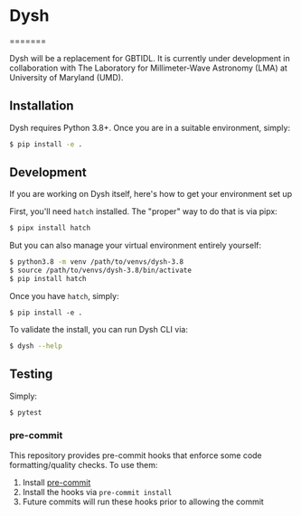 
# Dysh
=======

Dysh will be a replacement for GBTIDL. It is currently under development in collaboration with The Laboratory for Millimeter-Wave Astronomy (LMA) at University of Maryland (UMD).

## Installation

Dysh requires Python 3.8+. Once you are in a suitable environment, simply:

```bash
$ pip install -e .
```


## Development

If you are working on Dysh itself, here's how to get your environment set up

First, you'll need `hatch` installed. The "proper" way to do that is via pipx:

```bash
$ pipx install hatch
```

But you can also manage your virtual environment entirely yourself:

```bash
$ python3.8 -m venv /path/to/venvs/dysh-3.8
$ source /path/to/venvs/dysh-3.8/bin/activate
$ pip install hatch
```

Once you have `hatch`, simply:

```
$ pip install -e .
```

To validate the install, you can run Dysh CLI via:


```bash
$ dysh --help
```

## Testing

Simply:

```bash
$ pytest
```

### pre-commit

This repository provides pre-commit hooks that enforce some code formatting/quality checks. To use them:

1. Install [pre-commit](https://pre-commit.com/)
2. Install the hooks via `pre-commit install`
3. Future commits will run these hooks prior to allowing the commit
